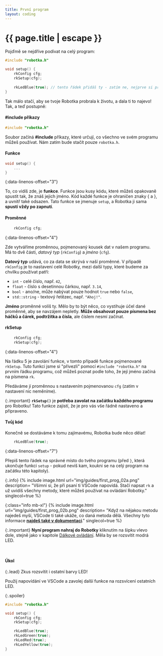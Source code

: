 ```yaml
---
title: První program
layout: coding
---
```


# {{ page.title | escape }}

Pojďmě se nejdříve podívat na celý program:

```cpp
#include "robotka.h"

void setup() {
    rkConfig cfg;
    rkSetup(cfg);
    
    rkLedBlue(true); // tento řádek přidáš ty - zatím ne, nejprve si pročti tuto kapitolu!
}
```

Tak málo stačí, aby se tvoje Robotka probrala k životu, a dala ti to najevo!
Tak, a teď postupně:

#### #include příkazy
```cpp
#include "robotka.h"
```
Soubor začíná **#include** příkazy, které určují, co všechno ve svém programu
můžeš používat. Nám zatím bude stačít pouze `robotka.h`.

#### Funkce
```cpp
void setup() {
    ...
}
```
{:data-linenos-offset="3"}

To, co vidíš zde, je **funkce**. Funkce jsou kusy kódu, které můžeš opakovaně
spustit tak, že znáš jejich jméno. Kód každé funkce je ohraničen znaky { a },
a uvnitř také odsazen.
Tato funkce se jmenuje `setup`, a Robotka ji sama **spustí vždy po zapnutí**.

#### Proměnné
```cpp
    rkConfig cfg;
```
{:data-linenos-offset="4"}

Zde vytváříme proměnnou, pojmenovaný kousek dat v našem programu.
Má to dvě části, _datový typ_ (`rkConfig`) a _jméno_ (`cfg`).

**Datový typ** udává, co za data se skrývá v naší proměnné. V případě `rkConfig`
je to nastavení celé Robotky,
mezi další typy, které budeme za chvilku používat patří:
*  `int` - celé číslo, např. `42`,
*  `float` - číslo s desetinnou čárkou, např. `3.14`,
*  `bool` - ano/ne, může nabývat pouze hodnot `true` nebo `false`,
*  `std::string` - textový řetězec, např. `"Ahoj!"`.


**Jméno** proměnné volíš ty. Mělo by to být něco, co vystihuje účel dané proměnné,
aby se navzájem nepletly. **Může obsahovat pouze písmena bez háčků a čárek,
podtržítka a čísla**, ale číslem nesmí začínat.

#### rkSetup
```cpp
    rkConfig cfg;
    rkSetup(cfg);
```
{:data-linenos-offset="4"}

Na řádku 5 je zavolání funkce, v tomto případě funkce pojmenované `rkSetup`. Tuto funkci jsme si
"přivezli" pomocí `#include "robotka.h"` na prvním řádku programu, což můžeš poznat podle toho,
že její jméno začíná na písmena `rk`.

Předáváme jí proměnnou s nastavením pojmenovanou `cfg` (zatím v nastavení nic neměníme).

{:.important}
**`rkSetup()`** je **potřeba zavolat na začátku každého programu** pro Robotku! Tato funkce zajistí,
že je pro vás vše řádně nastaveno a připraveno.


#### Tvůj kód
Konečně se dostáváme k tomu zajímavému, Robotka bude něco dělat!

```cpp
    rkLedBlue(true);
```
{:data-linenos-offset="7"}

Přepiš tento řádek na správné místo do tvého programu (před `}`, která ukončuje
funkci `setup` - pokud nevíš kam, koukni se na celý program na začátku této kapitoly).

{:.info}
{% include image.html
    url="img/guides/first_prog_02a.png"
    description=
        "Všimni si, že při psaní ti VSCode napovídá. Stačí napsat `rk` a už uvidíš všechny metody, které můžeš používat na ovládání Robotky."
    singlecol=true
 %}

{:class="info mb-xl"}
{% include image.html
    url="img/guides/first_prog_02b.png"
    description=
        "Když na nějakou metodu najedeš myší, VSCode ti také ukáže, co daná metoda dělá. Všechny tyto informace **[najdeš také v dokumentaci](https://roboticsbrno.github.io/RB3201-RBControl-Roboruka-library/modules.html)**."
    singlecol=true
 %}

{:.important}
**Nyní program nahraj do Robotky** kliknutím na šipku vlevo dole, stejně jako v kapitole [Dálkové ovládání]({{"/coding/001_dalkove_ovladani.html#nahrání-programu-do-robotky"|relative_url}}).
Měla by se rozsvítit modrá LED.

<br>

#### Úkol

{:.lead}
Zkus rozsvítit i ostatní barvy LED!

Použij napovídání ve VSCode a zavolej další funkce na rozsvícení ostatních LED.

{:.spoiler}
```cpp
#include "robotka.h"

void setup() {
    rkConfig cfg;
    rkSetup(cfg);

    rkLedBlue(true);
    rkLedGreen(true);
    rkLedRed(true);
    rkLedYellow(true);
}
```

